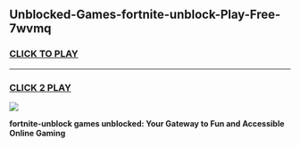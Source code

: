 
## Unblocked-Games-fortnite-unblock-Play-Free-7wvmq
<h3>
<a href="https://premium76.site?title=fortnite-unblock&ref=20M">CLICK TO PLAY</a></h3>
<hr>

<h3>
<a href="https://premium76.site?title=fortnite-unblock&ref=20M">CLICK 2 PLAY</a>
  
</h3>

<a href="https://premium76.site?title=fortnite-unblock&ref=19M"><img src="https://clearcache.store/games.png"></a>


**fortnite-unblock games unblocked: Your Gateway to Fun and Accessible Online Gaming**
